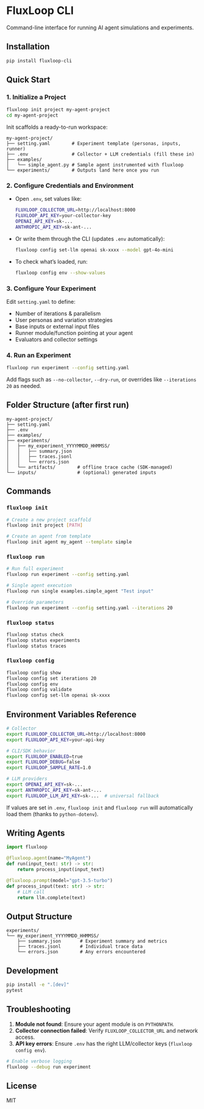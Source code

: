 # FluxLoop CLI

Command-line interface for running AI agent simulations and experiments.

## Installation

```bash
pip install fluxloop-cli
```

## Quick Start

### 1. Initialize a Project

```bash
fluxloop init project my-agent-project
cd my-agent-project
```

Init scaffolds a ready-to-run workspace:
```
my-agent-project/
├── setting.yaml        # Experiment template (personas, inputs, runner)
├── .env                # Collector + LLM credentials (fill these in)
├── examples/
│   └── simple_agent.py # Sample agent instrumented with fluxloop
└── experiments/        # Outputs land here once you run
```

### 2. Configure Credentials and Environment

- Open `.env`, set values like:
  ```bash
  FLUXLOOP_COLLECTOR_URL=http://localhost:8000
  FLUXLOOP_API_KEY=your-collector-key
  OPENAI_API_KEY=sk-...
  ANTHROPIC_API_KEY=sk-ant-...
  ```
- Or write them through the CLI (updates `.env` automatically):
  ```bash
  fluxloop config set-llm openai sk-xxxx --model gpt-4o-mini
  ```
- To check what’s loaded, run:
  ```bash
  fluxloop config env --show-values
  ```

### 3. Configure Your Experiment

Edit `setting.yaml` to define:
- Number of iterations & parallelism
- User personas and variation strategies
- Base inputs or external input files
- Runner module/function pointing at your agent
- Evaluators and collector settings

### 4. Run an Experiment

```bash
fluxloop run experiment --config setting.yaml
```
Add flags such as `--no-collector`, `--dry-run`, or overrides like `--iterations 20` as needed.

## Folder Structure (after first run)
```
my-agent-project/
├── setting.yaml
├── .env
├── examples/
├── experiments/
│   ├── my_experiment_YYYYMMDD_HHMMSS/
│   │   ├── summary.json
│   │   ├── traces.jsonl
│   │   └── errors.json
│   └── artifacts/        # offline trace cache (SDK-managed)
└── inputs/               # (optional) generated inputs
```

## Commands

### `fluxloop init`
```bash
# Create a new project scaffold
fluxloop init project [PATH]

# Create an agent from template
fluxloop init agent my_agent --template simple
```

### `fluxloop run`
```bash
# Run full experiment
fluxloop run experiment --config setting.yaml

# Single agent execution
fluxloop run single examples.simple_agent "Test input"

# Override parameters
fluxloop run experiment --config setting.yaml --iterations 20
```

### `fluxloop status`
```bash
fluxloop status check
fluxloop status experiments
fluxloop status traces
```

### `fluxloop config`
```bash
fluxloop config show
fluxloop config set iterations 20
fluxloop config env
fluxloop config validate
fluxloop config set-llm openai sk-xxxx
```

## Environment Variables Reference
```bash
# Collector
export FLUXLOOP_COLLECTOR_URL=http://localhost:8000
export FLUXLOOP_API_KEY=your-api-key

# CLI/SDK behavior
export FLUXLOOP_ENABLED=true
export FLUXLOOP_DEBUG=false
export FLUXLOOP_SAMPLE_RATE=1.0

# LLM providers
export OPENAI_API_KEY=sk-...
export ANTHROPIC_API_KEY=sk-ant-...
export FLUXLOOP_LLM_API_KEY=sk-...  # universal fallback
```

If values are set in `.env`, `fluxloop init` and `fluxloop run` will automatically load them (thanks to `python-dotenv`).

## Writing Agents

```python
import fluxloop

@fluxloop.agent(name="MyAgent")
def run(input_text: str) -> str:
    return process_input(input_text)

@fluxloop.prompt(model="gpt-3.5-turbo")
def process_input(text: str) -> str:
    # LLM call
    return llm.complete(text)
```

## Output Structure

```
experiments/
└── my_experiment_YYYYMMDD_HHMMSS/
    ├── summary.json       # Experiment summary and metrics
    ├── traces.jsonl       # Individual trace data
    └── errors.json        # Any errors encountered
```

## Development

```bash
pip install -e ".[dev]"
pytest
```

## Troubleshooting
1. **Module not found**: Ensure your agent module is on `PYTHONPATH`.
2. **Collector connection failed**: Verify `FLUXLOOP_COLLECTOR_URL` and network access.
3. **API key errors**: Ensure `.env` has the right LLM/collector keys (`fluxloop config env`).

```bash
# Enable verbose logging
fluxloop --debug run experiment
```

## License
MIT
